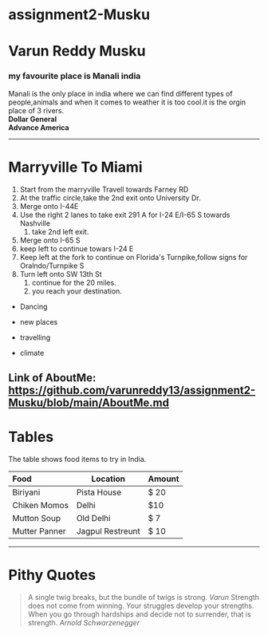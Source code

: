 # assignment2-Musku

# Varun Reddy Musku

### my favourite place is Manali  india

Manali is the only place in india where we can find different types of people,animals and when it comes to weather it is too cool.it is the orgin place of 3 rivers. <br>
**Dollar General** <br>
**Advance America**

---
# Marryville To Miami
 1. Start from the marryville Travell towards Farney RD
 2. At the traffic circle,take the 2nd exit onto University Dr.
 3. Merge onto I-44E
 4. Use the right 2 lanes to take exit 291 A for I-24 E/I-65 S towards Nashville 
    1. take 2nd left exit.
 5. Merge onto I-65 S
 6. keep left to continue towars I-24 E
 7. Keep left at the fork to continue on Florida's Turnpike,follow signs for Oralndo/Turnpike S
 8. Turn left onto SW 13th St
     1. continue for the 20 miles.
     2. you reach your destination.

* Dancing
- new places
* travelling
- climate

Link of AboutMe: <https://github.com/varunreddy13/assignment2-Musku/blob/main/AboutMe.md>
-----------------
# Tables

The table shows food items to try in India.

| Food                | Location             | Amount |
| :---                 | ---                  | ---    |
| Biriyani            | Pista House          | $ 20   |
| Chiken Momos        | Delhi                |  $10   |
| Mutton Soup         | Old Delhi            |  $ 7   |
| Mutter Panner       | Jagpul Restreunt     |  $ 10  |
------------

# Pithy Quotes

> A single twig breaks, but the bundle of twigs is strong. *Varun*
> Strength does not come from winning. Your struggles develop your strengths. When you go through hardships and decide not to surrender, that is strength. *Arnold Schwarzenegger*


